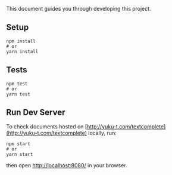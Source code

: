 This document guides you through developing this project.

## Setup

```
npm install
# or
yarn install
```

## Tests

```
npm test
# or
yarn test
```

## Run Dev Server

To check documents hosted on [http://yuku-t.com/textcomplete](http://yuku-t.com/textcomplete) locally, run:

```
npm start
# or
yarn start
```

then open [http://localhost:8080/](http://localhost:8080) in your browser.
